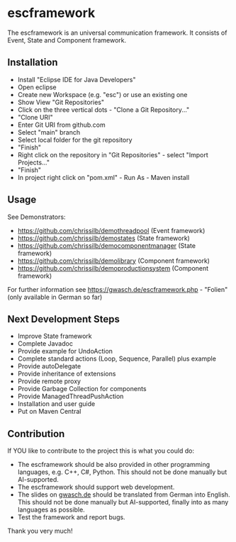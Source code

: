 # escframework
The escframework is an universal communication framework. It consists of Event, State and Component framework.

## Installation
* Install "Eclipse IDE for Java Developers"
* Open eclipse
* Create new Workspace (e.g. "esc") or use an existing one
* Show View "Git Repositories"
* Click on the three vertical dots - "Clone a Git Repository..."
* "Clone URI"
* Enter Git URI from github.com
* Select "main" branch
* Select local folder for the git repository
* "Finish"
* Right click on the repository in "Git Repositories" - select "Import Projects..."
* "Finish"
* In project right click on "pom.xml" - Run As - Maven install

## Usage
See Demonstrators:
* https://github.com/chrissilb/demothreadpool (Event framework)
* https://github.com/chrissilb/demostates (State framework)
* https://github.com/chrissilb/democomponentmanager (State framework)
* https://github.com/chrissilb/demolibrary (Component framework)
* https://github.com/chrissilb/demoproductionsystem (Component framework) 

For further information see https://gwasch.de/escframework.php - "Folien" (only available in German so far)

## Next Development Steps
* Improve State framework
* Complete Javadoc
* Provide example for UndoAction
* Complete standard actions (Loop, Sequence, Parallel) plus example
* Provide autoDelegate
* Provide inheritance of extensions
* Provide remote proxy
* Provide Garbage Collection for components
* Provide ManagedThreadPushAction
* Installation and user guide
* Put on Maven Central
  
## Contribution
If YOU like to contribute to the project this is what you could do:
* The escframework should be also provided in other programming languages, e.g. C++, C#, Python. This should not be done manually but AI-supported.
* The escframework should support web development.
* The slides on [gwasch.de](https://gwasch.de) should be translated from German into English. This should not be done manually but AI-supported, finally into as many languages as possible.
* Test the framework and report bugs.

Thank you very much!
